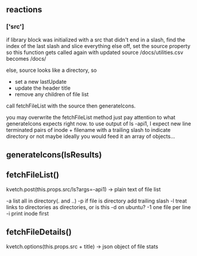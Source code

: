 ## reactions
### ['src']

if library block was initialized with a src that didn't end in a slash, find the index of the last slash and slice everything else off, set the source property so this function gets called again with updated source
/docs/utilities.csv becomes /docs/


else, source looks like a directory, so
- set a new lastUpdate
- update the header title
- remove any children of file list

call fetchFileList with the source then generateIcons.

you may overwrite  the fetchFileList method
just pay attention to what generateIcons expects right now. to use output of ls -api1, I expect new line terminated pairs of inode + filename with a trailing slash to indicate directory or not maybe ideally you would feed it an array of objects...

## generateIcons(lsResults)


## fetchFileList()
kvetch.post(this.props.src/ls?args=-api1)
-> plain text of file list

-a list all in directory(. and ..)
-p if file is directory add trailing slash
-l treat links to directories as directories, or is this -d on ubuntu?
-1 one file per line 
-i print inode first

## fetchFileDetails()
kvetch.options(this.props.src + title)
-> json object of file stats